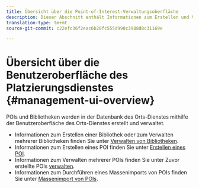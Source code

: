 ```yaml
---
title: Übersicht über die Point-of-Interest-Verwaltungsoberfläche
description: Dieser Abschnitt enthält Informationen zum Erstellen und Verwalten von Bibliotheken und POIs über die Benutzeroberfläche des Orts-Dienstes.
translation-type: tm+mt
source-git-commit: c22efc36f2eac6b20fc555d998c3988d8c31169e

---
```



# Übersicht über die Benutzeroberfläche des Platzierungsdienstes {#management-ui-overview}

POIs und Bibliotheken werden in der Datenbank des Orts-Dienstes mithilfe der Benutzeroberfläche des Orts-Dienstes erstellt und verwaltet.

* Informationen zum Erstellen einer Bibliothek oder zum Verwalten mehrerer Bibliotheken finden Sie unter [Verwalten von Bibliotheken](/help/poi-mgmt-ui/manage-libraries-in-the-places-ui.md).
* Informationen zum Erstellen eines POI finden Sie unter [Erstellen eines POI](/help/poi-mgmt-ui/create-a-poi-ui.md).
* Informationen zum Verwalten mehrerer POIs finden Sie unter Zuvor erstellte POIs [verwalten](/help/poi-mgmt-ui/managing-pois-in-the-places-ui.md).
* Informationen zum Durchführen eines Massenimports von POIs finden Sie unter [Massenimport von POIs](/help/poi-mgmt-ui/bulk-upload-pois.md).